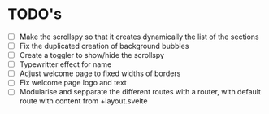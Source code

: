 # TODO's

- [ ] Make the scrollspy so that it creates dynamically the list of the sections
- [ ] Fix the duplicated creation of background bubbles
- [ ] Create a toggler to show/hide the scrollspy
- [ ] Typewritter effect for name
- [ ] Adjust welcome page to fixed widths of borders
- [ ] Fix welcome page logo and text
- [ ] Modularise and sepparate the different routes with a router, with default route with content from +layout.svelte